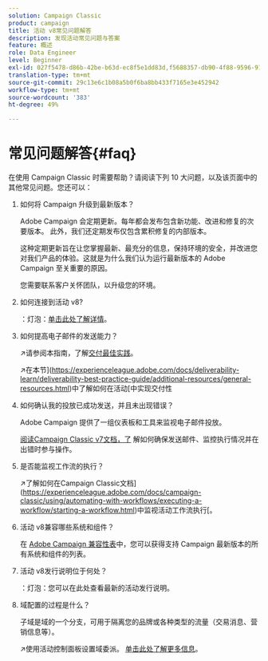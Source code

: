 ```yaml
---
solution: Campaign Classic
product: campaign
title: 活动 v8常见问题解答
description: 发现活动常见问题与答案
feature: 概述
role: Data Engineer
level: Beginner
exl-id: 027f5478-d86b-42be-b63d-ec8f5e1dd83d,f5688357-db90-4f88-9596-91e9d0a20d75
translation-type: tm+mt
source-git-commit: 29c13e6c1b08a5b0f6ba8bb433f7165e3e452942
workflow-type: tm+mt
source-wordcount: '383'
ht-degree: 49%

---
```


# 常见问题解答{#faq}

在使用 Campaign Classic 时需要帮助？请阅读下列 10 大问题，以及该页面中的其他常见问题。您还可以：

1. 如何将 Campaign 升级到最新版本？

   Adobe Campaign 会定期更新。每年都会发布包含新功能、改进和修复的次要版本。 此外，我们还定期发布仅包含累积修复的内部版本。

   这种定期更新旨在让您掌握最新、最充分的信息，保持环境的安全，并改进您对我们产品的体验。这就是为什么我们认为运行最新版本的 Adobe Campaign 至关重要的原因。

   您需要联系客户关怀团队，以升级您的环境。

1. 如何连接到活动 v8?

   ：灯泡：[单击此处了解详情](connect.md)。

1. 如何提高电子邮件的发送能力？

   :arrow_upper_right:请参阅本指南，了解[交付最佳实践](https://experienceleague.adobe.com/docs/deliverability-learn/deliverability-best-practice-guide/introduction.html?lang=zh-Hans)。

   :arrow_upper_right:在本节](https://experienceleague.adobe.com/docs/deliverability-learn/deliverability-best-practice-guide/additional-resources/general-resources.html)中了解如何在活动[中实现交付性

1. 如何确认我的投放已成功发送，并且未出现错误？

   Adobe Campaign 提供了一组仪表板和工具来监视电子邮件投放。

   [阅读Campaign Classic v7文档，了](https://experienceleague.adobe.com/docs/campaign-classic/using/sending-messages/monitoring-deliveries/about-delivery-monitoring.html) 解如何确保发送邮件、监控执行情况并在出错时参与操作。

1. 是否能监视工作流的执行？

   :arrow_upper_right:了解如何在Campaign Classic文档](https://experienceleague.adobe.com/docs/campaign-classic/using/automating-with-workflows/executing-a-workflow/starting-a-workflow.html)中监视活动工作流执行[。

1. 活动 v8兼容哪些系统和组件？

   在 [Adobe Campaign 兼容性表](compatibility-matrix.md)中，您可以获得支持 Campaign 最新版本的所有系统和组件的列表。

1. 活动 v8发行说明位于何处？

   ：灯泡：您可以在此处查看最新的活动发行说明。

1. 域配置的过程是什么？

   子域是域的一个分支，可用于隔离您的品牌或各种类型的流量（交易消息、营销信息等）。

   :arrow_upper_right:使用活动控制面板设置域委派。 [单击此处了解更多信息](https://experienceleague.adobe.com/docs/control-panel/using/subdomains-and-certificates/subdomains-branding.html)。
